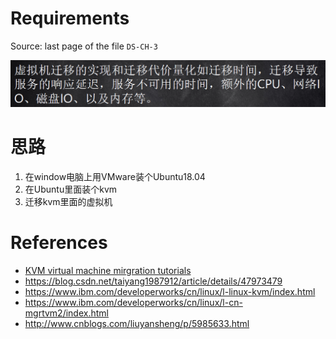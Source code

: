 # Requirements

Source: last page of the file `DS-CH-3`

![1538825034896](README.assets/homework_requirements.png)

# 思路

1. 在window电脑上用VMware装个Ubuntu18.04
2. 在Ubuntu里面装个kvm
3. 迁移kvm里面的虚拟机

# References

- [KVM virtual machine mirgration tutorials](https://www.linux-kvm.org/page/Migration)
- https://blog.csdn.net/taiyang1987912/article/details/47973479
- https://www.ibm.com/developerworks/cn/linux/l-linux-kvm/index.html    
- https://www.ibm.com/developerworks/cn/linux/l-cn-mgrtvm2/index.html
- http://www.cnblogs.com/liuyansheng/p/5985633.html